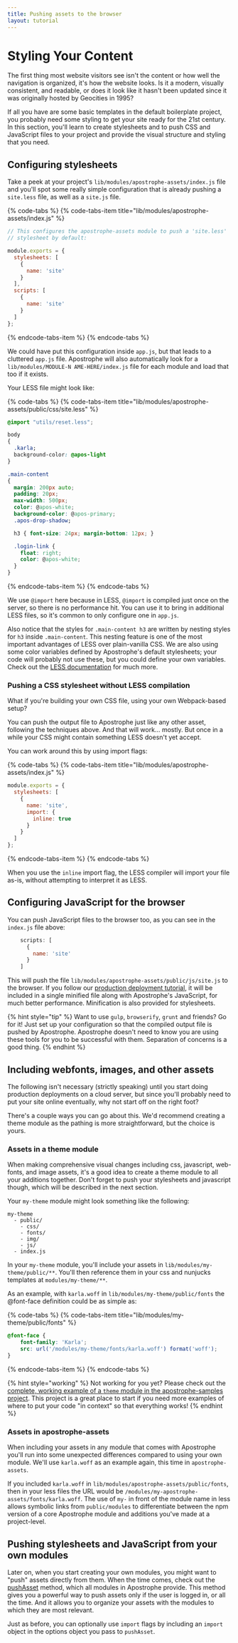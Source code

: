 ```yaml
---
title: Pushing assets to the browser
layout: tutorial
---
```


# Styling Your Content

The first thing most website visitors see isn't the content or how well the navigation is organized, it's how the website looks. Is it a modern, visually consistent, and readable, or does it look like it hasn't been updated since it was originally hosted by Geocities in 1995?

If all you have are some basic templates in the default boilerplate project, you probably need some styling to get your site ready for the 21st century. In this section, you'll learn to create stylesheets and to push CSS and JavaScript files to your project and provide the visual structure and styling that you need.

## Configuring stylesheets

 Take a peek at your project's `lib/modules/apostrophe-assets/index.js` file and you'll spot some really simple configuration that is already pushing a `site.less` file, as well as a `site.js` file.

{% code-tabs %}
{% code-tabs-item title="lib/modules/apostrophe-assets/index.js" %}
```javascript
// This configures the apostrophe-assets module to push a 'site.less'
// stylesheet by default:

module.exports = {
  stylesheets: [
    {
      name: 'site'
    }
  ],
  scripts: [
    {
      name: 'site'
    }
  ]
};
```
{% endcode-tabs-item %}
{% endcode-tabs %}

We could have put this configuration inside `app.js`, but that leads to a cluttered `app.js` file. Apostrophe will also automatically look for a `lib/modules/MODULE-N AME-HERE/index.js` file for each module and load that too if it exists.

Your LESS file might look like:

{% code-tabs %}
{% code-tabs-item title="lib/modules/apostrophe-assets/public/css/site.less" %}
```css
@import "utils/reset.less";

body
{
  .karla;
  background-color: @apos-light
}

.main-content
{
  margin: 200px auto;
  padding: 20px;
  max-width: 500px;
  color: @apos-white;
  background-color: @apos-primary;
  .apos-drop-shadow;

  h3 { font-size: 24px; margin-bottom: 12px; }

  .login-link {
    float: right;
    color: @apos-white;
  }
}
```
{% endcode-tabs-item %}
{% endcode-tabs %}

We use `@import` here because in LESS, `@import` is compiled just once on the server, so there is no performance hit. You can use it to bring in additional LESS files, so it's common to only configure one in `app.js`.

Also notice that the styles for `.main-content h3` are written by nesting styles for `h3` inside `.main-content`. This nesting feature is one of the most important advantages of LESS over plain-vanilla CSS. We are also using some color variables defined by Apostrophe's default stylesheets; your code will probably not use these, but you could define your own variables. Check out the [LESS documentation](http://lesscss.org/) for much more.

### Pushing a CSS stylesheet without LESS compilation

What if you're building your own CSS file, using your own Webpack-based setup?

You can push the output file to Apostrophe just like any other asset, following the techniques above. And that will work... mostly. But once in a while your CSS might contain something LESS doesn't yet accept.

You can work around this by using import flags:

{% code-tabs %}
{% code-tabs-item title="lib/modules/apostrophe-assets/index.js" %}
```javascript
module.exports = {
  stylesheets: [
    {
      name: 'site',
      import: {
        inline: true
      }
    }
  ]
};
```
{% endcode-tabs-item %}
{% endcode-tabs %}

When you use the `inline` import flag, the LESS compiler will import your file as-is, without attempting to interpret it as LESS.

## Configuring JavaScript for the browser

You can push JavaScript files to the browser too, as you can see in the `index.js` file above:

```javascript
    scripts: [
      {
        name: 'site'
      }
    ]
```

This will push the file `lib/modules/apostrophe-assets/public/js/site.js` to the browser. If you follow our [production deployment tutorial](../../devops/deployment.md), it will be included in a single minified file along with Apostrophe's JavaScript, for much better performance. Minification is also provided for stylesheets.

{% hint style="tip" %}
Want to use `gulp`, `browserify`, `grunt` and friends? Go for it! Just set up your configuration so that the compiled output file is pushed by Apostrophe. Apostrophe doesn't need to know you are using these tools for you to be successful with them. Separation of concerns is a good thing.
{% endhint %}

## Including webfonts, images, and other assets

The following isn't necessary \(strictly speaking\) until you start doing production deployments on a cloud server, but since you'll probably need to put your site online eventually, why not start off on the right foot?

There's a couple ways you can go about this. We'd recommend creating a theme module as the pathing is more straightforward, but the choice is yours.

### Assets in a theme module

When making comprehensive visual changes including css, javascript, web-fonts, and image assets, it's a good idea to create a theme module to all your additions together. Don't forget to push your stylesheets and javascript though, which will be described in the next section.

Your `my-theme` module might look something like the following:

```text
my-theme
  - public/
    - css/
    - fonts/
    - img/
    - js/
  - index.js
```

In your `my-theme` module, you'll include your assets in `lib/modules/my-theme/public/**`. You'll then reference them in your css and nunjucks templates at `modules/my-theme/**`.

As an example, with `karla.woff` in `lib/modules/my-theme/public/fonts` the @font-face definition could be as simple as:

{% code-tabs %}
{% code-tabs-item title="lib/modules/my-theme/public/fonts" %}
```css
@font-face {
    font-family: 'Karla';
    src: url('/modules/my-theme/fonts/karla.woff') format('woff');
}
```
{% endcode-tabs-item %}
{% endcode-tabs %}

{% hint style="working" %}
Not working for you yet? Please check out the [complete, working example of a `theme` module in the apostrophe-samples project](https://github.com/apostrophecms/apostrophe-samples). This project is a great place to start if you need more examples of where to put your code "in context" so that everything works!
{% endhint %}

### Assets in apostrophe-assets

When including your assets in any module that comes with Apostrophe you'll run into some unexpected differences compared to using your own module. We'll use `karla.woff` as an example again, this time in `apostrophe-assets`.

If you included `karla.woff` in `lib/modules/apostrophe-assets/public/fonts`, then in your less files the URL would be `/modules/my-apostrophe-assets/fonts/karla.woff`. The use of `my-` in front of the module name in less allows symbolic links from `public/modules` to differentiate between the npm version of a core Apostrophe module and additions you've made at a project-level.

## Pushing stylesheets and JavaScript from your own modules

Later on, when you start creating your own modules, you might want to "push" assets directly from them. When the time comes, check out the [pushAsset](/modules/apostrophe-module/README.md#push-asset) method, which all modules in Apostrophe provide. This method gives you a powerful way to push assets only if the user is logged in, or all the time. And it allows you to organize your assets with the modules to which they are most relevant.

Just as before, you can optionally use `import` flags by including an `import` object in the options object you pass to `pushAsset`.


